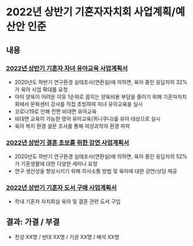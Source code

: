 2022년 상반기 기혼자자치회 사업계획/예산안 인준
===

## 내용

### [2022년 상반기 기혼자 자녀 유아교육 사업계획서](agenda09-01.md)

- 2020년도 하반기 연구환경 실태조사(연환실)에 의하면, 육아 중인 응답자의 32%가 육아 사업 확대를 요청
- 아이 양육이 어려운 이유 1순위로 꼽히는 양육비용 부담을 줄이기 위해 기혼자자치회에서 문화센터 강사를 직접 초빙하여 자녀 유아교육을 실시
- 코로나19로 인해 전면 비대면 유아교육
- 비대면 교육이 가능한 영어 유아교육(퀴니쿠니)를 유아 대상으로 실시
- 육아 복지 환경 설문 조사를 통해 여성과학자 환경 파악

### [2022년 상반기 결혼 초보를 위한 강연 사업계획서](agenda09-02.md)

- 2020년도 하반기 연구환경 실태조사(연환실)에 의하면, 육아 중인 응답자의 52%가 기혼생활에 대한 다양한 세미나 요청
- 연구 생산성을 향상시키기 위해 의사소통 방법 및 육아에 대한 강연/상담 제공

### [2022년 상반기 기혼자 도서 구매 사업계획서](agenda09-03.md)

- 학내 기혼자 자치회실 육아 및 결혼 관련 도서 구입

## 결과: 가결 / 부결
- 찬성 XX명 / 반대 XX명 / 기권 XX명 / 배석 XX명